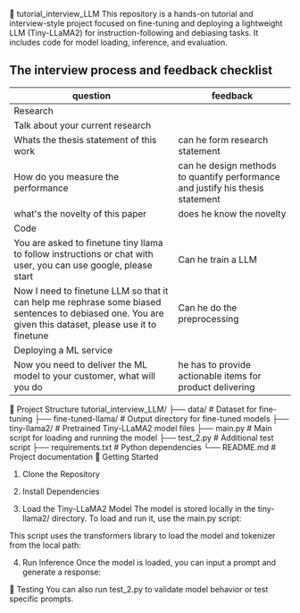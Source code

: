 🧠 tutorial_interview_LLM
This repository is a hands-on tutorial and interview-style project focused on fine-tuning and deploying a lightweight LLM (Tiny-LLaMA2) for instruction-following and debiasing tasks. It includes code for model loading, inference, and evaluation.

## The interview process and feedback checklist
| question                                                                                                                                                | feedback                                                                       |
|---------------------------------------------------------------------------------------------------------------------------------------------------------|--------------------------------------------------------------------------------|
| Research                                                                                                                                                |                                                                                |
| Talk about your current research                                                                                                                        |                                                                                |
| Whats the thesis statement of this work                                                                                                                 | can he form research statement                                                 |
| How do you measure the performance                                                                                                                      | can he design methods to quantify performance and justify his thesis statement |
| what's the novelty of this paper                                                                                                                        | does he know the novelty                                                       |
| Code                                                                                                                                                    |                                                                                |
| You are asked to finetune tiny llama to follow instructions or chat with user, you can use google, please start                                         | Can he train a LLM                                                             |
| Now I need to finetune LLM so that it can help me rephrase some biased sentences to debiased one. You are given this dataset, please use it to finetune | Can he do the preprocessing                                                    |
| Deploying a ML service                                                                                                                                  |                                                                                |
| Now you need to deliver the ML model to your customer, what will you do                                                                                 | he has to provide actionable items for product delivering                      |




📁 Project Structure
tutorial_interview_LLM/
├── data/                      # Dataset for fine-tuning
├── fine-tuned-llama/         # Output directory for fine-tuned models
├── tiny-llama2/              # Pretrained Tiny-LLaMA2 model files
├── main.py                   # Main script for loading and running the model
├── test_2.py                 # Additional test script
├── requirements.txt          # Python dependencies
└── README.md                 # Project documentation
🚀 Getting Started
1. Clone the Repository

2. Install Dependencies

3. Load the Tiny-LLaMA2 Model
The model is stored locally in the tiny-llama2/ directory. To load and run it, use the main.py script:


This script uses the transformers library to load the model and tokenizer from the local path:


4. Run Inference
Once the model is loaded, you can input a prompt and generate a response:


🧪 Testing
You can also run test_2.py to validate model behavior or test specific prompts.


